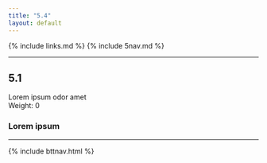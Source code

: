 ```yaml
---
title: "5.4"
layout: default
---
```


{% include links.md %}
{% include 5nav.md %}

---

## 5.1
Lorem ipsum odor amet  
Weight: 0


### Lorem ipsum 

---

{% include bttnav.html %}